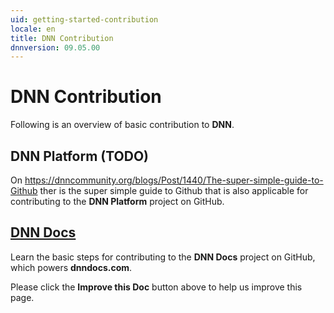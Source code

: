 ```yaml
---
uid: getting-started-contribution
locale: en
title: DNN Contribution
dnnversion: 09.05.00
---
```


# DNN Contribution
Following is an overview of basic contribution to **DNN**.

## DNN Platform (TODO)
On https://dnncommunity.org/blogs/Post/1440/The-super-simple-guide-to-Github ther is the super simple guide to Github that is also applicable for contributing to the **DNN Platform** project on GitHub.

## [DNN Docs](xref:contribute-to-docs)
Learn the basic steps for contributing to the **DNN Docs** project on GitHub, which powers **dnndocs.com**.

Please click the **Improve this Doc** button above to help us improve this page.
